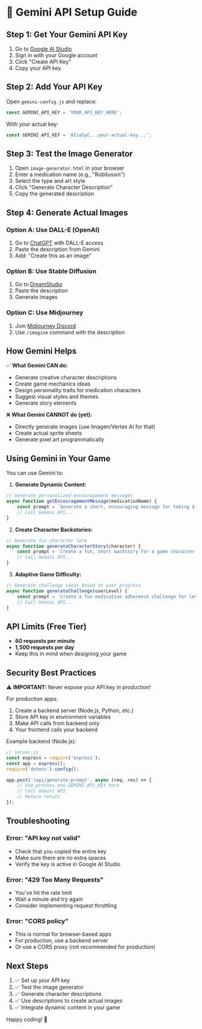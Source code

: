 # 🤖 Gemini API Setup Guide

## Step 1: Get Your Gemini API Key

1. Go to [Google AI Studio](https://makersuite.google.com/app/apikey)
2. Sign in with your Google account
3. Click "Create API Key"
4. Copy your API key

## Step 2: Add Your API Key

Open `gemini-config.js` and replace:
```javascript
const GEMINI_API_KEY = 'YOUR_API_KEY_HERE';
```

With your actual key:
```javascript
const GEMINI_API_KEY = 'AIzaSyC...your-actual-key...';
```

## Step 3: Test the Image Generator

1. Open `image-generator.html` in your browser
2. Enter a medication name (e.g., "Robitussin")
3. Select the type and art style
4. Click "Generate Character Description"
5. Copy the generated description

## Step 4: Generate Actual Images

### Option A: Use DALL-E (OpenAI)
1. Go to [ChatGPT](https://chat.openai.com/) with DALL-E access
2. Paste the description from Gemini
3. Add: "Create this as an image"

### Option B: Use Stable Diffusion
1. Go to [DreamStudio](https://beta.dreamstudio.ai/)
2. Paste the description
3. Generate images

### Option C: Use Midjourney
1. Join [Midjourney Discord](https://discord.gg/midjourney)
2. Use `/imagine` command with the description

## How Gemini Helps

✅ **What Gemini CAN do:**
- Generate creative character descriptions
- Create game mechanics ideas
- Design personality traits for medication characters
- Suggest visual styles and themes
- Generate story elements

❌ **What Gemini CANNOT do (yet):**
- Directly generate images (use Imagen/Vertex AI for that)
- Create actual sprite sheets
- Generate pixel art programmatically

## Using Gemini in Your Game

You can use Gemini to:

1. **Generate Dynamic Content:**
```javascript
// Generate personalized encouragement messages
async function getEncouragementMessage(medicationName) {
    const prompt = `Generate a short, encouraging message for taking ${medicationName}. Keep it positive and supportive. Max 20 words.`;
    // Call Gemini API...
}
```

2. **Create Character Backstories:**
```javascript
// Generate fun character lore
async function generateCharacterStory(character) {
    const prompt = `Create a fun, short backstory for a game character named ${character}. Make it medication-themed but playful.`;
    // Call Gemini API...
}
```

3. **Adaptive Game Difficulty:**
```javascript
// Generate challenge ideas based on user progress
async function generateChallenge(userLevel) {
    const prompt = `Create a fun medication adherence challenge for level ${userLevel}...`;
    // Call Gemini API...
}
```

## API Limits (Free Tier)

- **60 requests per minute**
- **1,500 requests per day**
- Keep this in mind when designing your game

## Security Best Practices

⚠️ **IMPORTANT:** Never expose your API key in production!

For production apps:
1. Create a backend server (Node.js, Python, etc.)
2. Store API key in environment variables
3. Make API calls from backend only
4. Your frontend calls your backend

Example backend (Node.js):
```javascript
// server.js
const express = require('express');
const app = express();
require('dotenv').config();

app.post('/api/generate-prompt', async (req, res) => {
    // Use process.env.GEMINI_API_KEY here
    // Call Gemini API
    // Return result
});
```

## Troubleshooting

### Error: "API key not valid"
- Check that you copied the entire key
- Make sure there are no extra spaces
- Verify the key is active in Google AI Studio

### Error: "429 Too Many Requests"
- You've hit the rate limit
- Wait a minute and try again
- Consider implementing request throttling

### Error: "CORS policy"
- This is normal for browser-based apps
- For production, use a backend server
- Or use a CORS proxy (not recommended for production)

## Next Steps

1. ✅ Set up your API key
2. ✅ Test the image generator
3. ✅ Generate character descriptions
4. ✅ Use descriptions to create actual images
5. ✅ Integrate dynamic content in your game

Happy coding! 🚀
